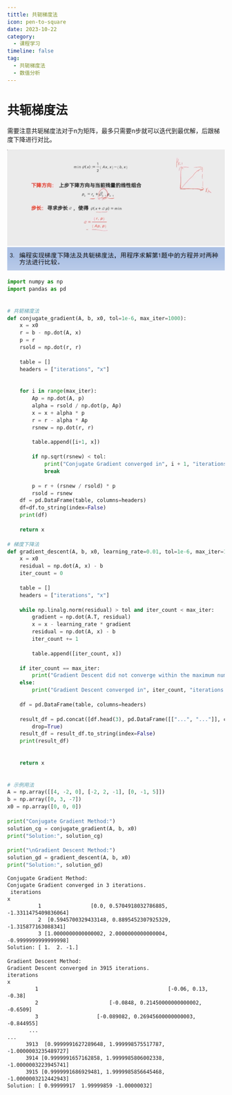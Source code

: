 ```yaml
---
tittle: 共轭梯度法
icon: pen-to-square
date: 2023-10-22
category:
  - 课程学习
timeline: false 
tag:
  - 共轭梯度法
  - 数值分析
--- 
```



# 共轭梯度法  

需要注意共轭梯度法对于n为矩阵，最多只需要n步就可以迭代到最优解，后跟梯度下降进行对比。

<!-- more -->

![Alt text](426ae8c5ed2ec4629d7d7d4a62ac5eb.png)
![Alt text](image-2.png)
```python
import numpy as np
import pandas as pd


# 共轭梯度法
def conjugate_gradient(A, b, x0, tol=1e-6, max_iter=1000):
    x = x0
    r = b - np.dot(A, x)
    p = r
    rsold = np.dot(r, r)

    table = []
    headers = ["iterations", "x"]


    for i in range(max_iter):
        Ap = np.dot(A, p)
        alpha = rsold / np.dot(p, Ap)
        x = x + alpha * p
        r = r - alpha * Ap
        rsnew = np.dot(r, r)

        table.append([i+1, x])

        if np.sqrt(rsnew) < tol:
            print("Conjugate Gradient converged in", i + 1, "iterations.")
            break

        p = r + (rsnew / rsold) * p
        rsold = rsnew
    df = pd.DataFrame(table, columns=headers)
    df=df.to_string(index=False)
    print(df)

    return x

# 梯度下降法
def gradient_descent(A, b, x0, learning_rate=0.01, tol=1e-6, max_iter=10000):
    x = x0
    residual = np.dot(A, x) - b
    iter_count = 0

    table = []
    headers = ["iterations", "x"]

    while np.linalg.norm(residual) > tol and iter_count < max_iter:
        gradient = np.dot(A.T, residual)
        x = x - learning_rate * gradient
        residual = np.dot(A, x) - b
        iter_count += 1

        table.append([iter_count, x])

    if iter_count == max_iter:
        print("Gradient Descent did not converge within the maximum number of iterations.")
    else:
        print("Gradient Descent converged in", iter_count, "iterations.")

    df = pd.DataFrame(table, columns=headers)

    result_df = pd.concat([df.head(3), pd.DataFrame([["...", "..."]], columns=headers), df.tail(3)]).reset_index(
        drop=True)
    result_df = result_df.to_string(index=False)
    print(result_df)


    return x


# 示例用法
A = np.array([[4, -2, 0], [-2, 2, -1], [0, -1, 5]])
b = np.array([0, 3, -7])
x0 = np.array([0, 0, 0])

print("Conjugate Gradient Method:")
solution_cg = conjugate_gradient(A, b, x0)
print("Solution:", solution_cg)

print("\nGradient Descent Method:")
solution_gd = gradient_descent(A, b, x0)
print("Solution:", solution_gd)
```

    Conjugate Gradient Method:
    Conjugate Gradient converged in 3 iterations.
     iterations                                                             x
              1                [0.0, 0.5704918032786885, -1.3311475409836064]
              2  [0.5945700329433148, 0.8895452307925329, -1.315877163088341]
              3 [1.0000000000000002, 2.0000000000000004, -0.9999999999999998]
    Solution: [ 1.  2. -1.]
    
    Gradient Descent Method:
    Gradient Descent converged in 3915 iterations.
    iterations                                                             x
             1                                          [-0.06, 0.13, -0.38]
             2                       [-0.0848, 0.21450000000000002, -0.6509]
             3                   [-0.089082, 0.26945600000000003, -0.844955]
           ...                                                           ...
          3913  [0.9999991627289648, 1.999998575517787, -1.0000003235489727]
          3914 [0.9999991657162858, 1.9999985806002338, -1.0000003223945741]
          3915 [0.9999991686929481, 1.9999985856645468, -1.0000003212442943]
    Solution: [ 0.99999917  1.99999859 -1.00000032]
    
